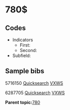 # 780$

## Codes

-   Indicators
    -   First:
    -   Second:
-   Subfield:

## Sample bibs

5716150 [Quicksearch](https://search.library.yale.edu/catalog/5716150) [VXWS](http://prodorbis.library.yale.edu:7014/vxws/GetHoldingsService?bibId=5716150)

6287705 [Quicksearch](https://search.library.yale.edu/catalog/6287705) [VXWS](http://prodorbis.library.yale.edu:7014/vxws/GetHoldingsService?bibId=6287705)

**Parent topic:**[780](../../tags/780/780.md)

